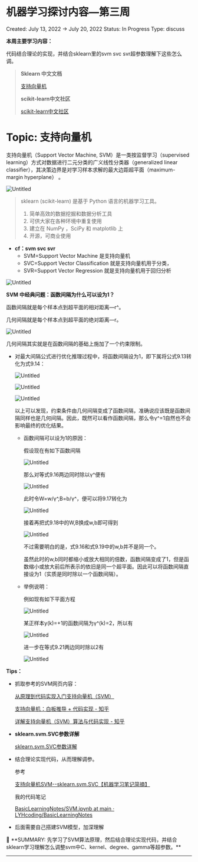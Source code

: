 # 机器学习探讨内容—第三周

Created: July 13, 2022 → July 20, 2022
Status: In Progress
Type: discuss

**本周主要学习内容：**

代码结合理论的实现，并结合sklearn里的svm svc svr超参数理解下这些怎么调。

> **Sklearn 中文文档**
> 
> 
> [支持向量机](%E6%9C%BA%E5%99%A8%E5%AD%A6%E4%B9%A0%E6%8E%A2%E8%AE%A8%E5%86%85%E5%AE%B9%E2%80%94%E7%AC%AC%E4%B8%89%E5%91%A8%203e51a375ef9941aca3423ec2788e3caf/%E6%94%AF%E6%8C%81%E5%90%91%E9%87%8F%E6%9C%BA%208fa1338de2434c76bc5d9a3568b5d314.md)
> 
> ****scikit-learn中文社区****
> 
> [scikit-learn中文社区](https://scikit-learn.org.cn/)
> 

# Topic:   支持向量机

支持向量机（Support Vector Machine, SVM）是一类按监督学习（supervised learning）方式对数据进行二元分类的广义线性分类器（generalized linear classifier），其决策边界是对学习样本求解的最大边距超平面（maximum-margin hyperplane） 。

![Untitled](%E6%9C%BA%E5%99%A8%E5%AD%A6%E4%B9%A0%E6%8E%A2%E8%AE%A8%E5%86%85%E5%AE%B9%E2%80%94%E7%AC%AC%E4%B8%89%E5%91%A8%203e51a375ef9941aca3423ec2788e3caf/Untitled.png)

> sklearn (scikit-learn) 是基于 Python 语言的机器学习工具。
> 
> 1. 简单高效的数据挖掘和数据分析工具
> 2. 可供大家在各种环境中重复使用
> 3. 建立在 NumPy ，SciPy 和 matplotlib 上
> 4. 开源，可商业使用
- **cf：svm svc svr**
    - SVM=Support Vector Machine 是支持向量机
    - SVC=Support Vector Classification 就是支持向量机用于分类，
    - SVR=Support Vector Regression 就是支持向量机用于回归分析

![Untitled](%E6%9C%BA%E5%99%A8%E5%AD%A6%E4%B9%A0%E6%8E%A2%E8%AE%A8%E5%86%85%E5%AE%B9%E2%80%94%E7%AC%AC%E4%B8%89%E5%91%A8%203e51a375ef9941aca3423ec2788e3caf/Untitled%201.png)

**SVM 中经典问题：函数间隔为什么可以设为1？**

函数间隔就是每个样本点到超平面的相对距离—r^。

几何间隔就是每个样本点到超平面的绝对距离—r。

![Untitled](%E6%9C%BA%E5%99%A8%E5%AD%A6%E4%B9%A0%E6%8E%A2%E8%AE%A8%E5%86%85%E5%AE%B9%E2%80%94%E7%AC%AC%E4%B8%89%E5%91%A8%203e51a375ef9941aca3423ec2788e3caf/Untitled%202.png)

几何间隔其实就是在函数间隔的基础上施加了一个约束限制。

- 对最大间隔公式进行优化推理过程中，将函数间隔设为1，即下属将公式9.13转化为式9.14：
    
    ![Untitled](%E6%9C%BA%E5%99%A8%E5%AD%A6%E4%B9%A0%E6%8E%A2%E8%AE%A8%E5%86%85%E5%AE%B9%E2%80%94%E7%AC%AC%E4%B8%89%E5%91%A8%203e51a375ef9941aca3423ec2788e3caf/Untitled%203.png)
    
    ![Untitled](%E6%9C%BA%E5%99%A8%E5%AD%A6%E4%B9%A0%E6%8E%A2%E8%AE%A8%E5%86%85%E5%AE%B9%E2%80%94%E7%AC%AC%E4%B8%89%E5%91%A8%203e51a375ef9941aca3423ec2788e3caf/Untitled%204.png)
    
    ![Untitled](%E6%9C%BA%E5%99%A8%E5%AD%A6%E4%B9%A0%E6%8E%A2%E8%AE%A8%E5%86%85%E5%AE%B9%E2%80%94%E7%AC%AC%E4%B8%89%E5%91%A8%203e51a375ef9941aca3423ec2788e3caf/Untitled%205.png)
    
    以上可以发现，约束条件由几何间隔变成了函数间隔，准确说应该既是函数间隔同样也是几何间隔。因此，既然可以看作函数间隔，那么令γ^=1自然也不会影响最终的优化结果。
    
    - 函数间隔可以设为1的原因：
        
        假设现在有如下函数间隔
        
        ![Untitled](%E6%9C%BA%E5%99%A8%E5%AD%A6%E4%B9%A0%E6%8E%A2%E8%AE%A8%E5%86%85%E5%AE%B9%E2%80%94%E7%AC%AC%E4%B8%89%E5%91%A8%203e51a375ef9941aca3423ec2788e3caf/Untitled%206.png)
        
        那么对等式9.16两边同时除以γ^便有
        
        ![Untitled](%E6%9C%BA%E5%99%A8%E5%AD%A6%E4%B9%A0%E6%8E%A2%E8%AE%A8%E5%86%85%E5%AE%B9%E2%80%94%E7%AC%AC%E4%B8%89%E5%91%A8%203e51a375ef9941aca3423ec2788e3caf/Untitled%207.png)
        
        此时令W=w/γ^,B=b/γ^，便可以将9.17转化为
        
        ![Untitled](%E6%9C%BA%E5%99%A8%E5%AD%A6%E4%B9%A0%E6%8E%A2%E8%AE%A8%E5%86%85%E5%AE%B9%E2%80%94%E7%AC%AC%E4%B8%89%E5%91%A8%203e51a375ef9941aca3423ec2788e3caf/Untitled%208.png)
        
        接着再把式9.18中的W,B换成w,b即可得到
        
        ![Untitled](%E6%9C%BA%E5%99%A8%E5%AD%A6%E4%B9%A0%E6%8E%A2%E8%AE%A8%E5%86%85%E5%AE%B9%E2%80%94%E7%AC%AC%E4%B8%89%E5%91%A8%203e51a375ef9941aca3423ec2788e3caf/Untitled%209.png)
        
        不过需要明白的是，式9.16和式9.19中的w,b并不是同一个。
        
        虽然此时的w,b同时都缩小或放大相同的倍数，函数间隔变成了1，但是函数缩小或放大前后所表示的依旧是同一个超平面。因此可以将函数间隔直接设为1（实质是同时除以一个函数间隔）。
        
    - 举例说明：
        
        例如现有如下平面方程
        
        ![Untitled](%E6%9C%BA%E5%99%A8%E5%AD%A6%E4%B9%A0%E6%8E%A2%E8%AE%A8%E5%86%85%E5%AE%B9%E2%80%94%E7%AC%AC%E4%B8%89%E5%91%A8%203e51a375ef9941aca3423ec2788e3caf/Untitled%2010.png)
        
        某正样本y(k)=+1的函数间隔为γ^(k)=2，所以有
        
        ![Untitled](%E6%9C%BA%E5%99%A8%E5%AD%A6%E4%B9%A0%E6%8E%A2%E8%AE%A8%E5%86%85%E5%AE%B9%E2%80%94%E7%AC%AC%E4%B8%89%E5%91%A8%203e51a375ef9941aca3423ec2788e3caf/Untitled%2011.png)
        
        进一步在等式9.21两边同时除以2有
        
        ![Untitled](%E6%9C%BA%E5%99%A8%E5%AD%A6%E4%B9%A0%E6%8E%A2%E8%AE%A8%E5%86%85%E5%AE%B9%E2%80%94%E7%AC%AC%E4%B8%89%E5%91%A8%203e51a375ef9941aca3423ec2788e3caf/Untitled%2012.png)
        

**Tips：**

- 抓取参考的SVM网页内容：
    
    [从原理到代码实现入门支持向量机（SVM）](https://www.notion.so/SVM-c67aa7fe937e4719be300099edb11948)
    
    [支持向量机：白板推导 + 代码实现 - 知乎](https://www.notion.so/1fc01a34a7e144feb0de171f4cb3acff)
    
    [详解支持向量机（SVM）算法与代码实现 - 知乎](https://www.notion.so/SVM-0fb343d2449944e89e8e379b3d3edf5b)
    

- ****sklearn.svm.SVC参数详解****
    
    [sklearn.svm.SVC参数详解](%E6%9C%BA%E5%99%A8%E5%AD%A6%E4%B9%A0%E6%8E%A2%E8%AE%A8%E5%86%85%E5%AE%B9%E2%80%94%E7%AC%AC%E4%B8%89%E5%91%A8%203e51a375ef9941aca3423ec2788e3caf/sklearn%20svm%20SVC%E5%8F%82%E6%95%B0%E8%AF%A6%E8%A7%A3%200abaf56a0768483a9f1d3ea7b62defcf.md)
    

- 结合理论实现代码，从而理解调参。
    
    参考
    
    [支持向量机SVM--sklearn.svm.SVC【机器学习笔记简摘】](https://zhuanlan.zhihu.com/p/538019344)
    
    我的代码笔记
    
    [BasicLearningNotes/SVM.ipynb at main · LYHcoding/BasicLearningNotes](https://github.com/LYHcoding/BasicLearningNotes/blob/main/SVM/SVM.ipynb)
    

- 后面需要自己搭建SVM模型，加深理解

<aside>
📌 **SUMMARY: 先学习了SVM算法原理，然后结合理论实现代码，并结合sklearn学习理解怎么调整svm中C、kernel、degree、gamma等超参数。**

</aside>

---